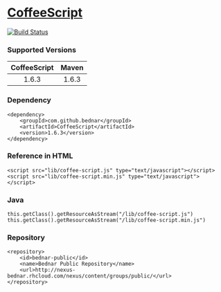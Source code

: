 [CoffeeScript](http://coffeescript.org)
====
[![Build Status](https://api.travis-ci.org/bednar/CoffeeScript.png?branch=master)](https://travis-ci.org/bednar/CoffeeScript)

### Supported Versions

|   CoffeeScript    |   Maven   |
|:-----------------:|:---------:|
|   1.6.3           |   1.6.3   |


### Dependency

    <dependency>
        <groupId>com.github.bednar</groupId>
        <artifactId>CoffeeScript</artifactId>
        <version>1.6.3</version>
    </dependency>

### Reference in HTML

    <script src="lib/coffee-script.js" type="text/javascript"></script>
    <script src="lib/coffee-script.min.js" type="text/javascript"></script>

### Java

    this.getClass().getResourceAsStream("/lib/coffee-script.js")
    this.getClass().getResourceAsStream("/lib/coffee-script.min.js")

### Repository

    <repository>
        <id>bednar-public</id>
        <name>Bednar Public Repository</name>
        <url>http://nexus-bednar.rhcloud.com/nexus/content/groups/public/</url>
    </repository>
